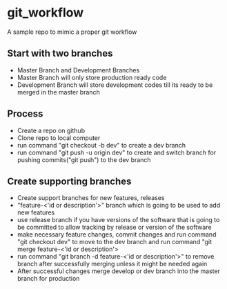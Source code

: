 # git_workflow
A sample repo to mimic a proper git workflow

## Start with two branches
- Master Branch and Development Branches
- Master Branch will only store production ready code
- Development Branch will store development codes till its ready to be merged in the master branch

## Process
- Create a repo on github
- Clone repo to local computer
- run command "git checkout -b dev" to create a dev branch
- run command "git push -u origin dev" to create and switch branch for pushing commits("git push") to the dev branch

## Create supporting branches
- Create support branches for new features, releases
- "feature-<'id or description'>" branch which is going to be used to add new features
- use release branch if you have versions of the software that is going to be committed to allow tracking by release or version of the software
- make necessary feature changes, commit changes and run command "git checkout dev" to move to the dev branch and run command "git merge feature-<'id or description'>
- run command "git branch -d feature-<'id or description'>" to remove branch after successfully merging unless it might be needed again
- After successful changes merge develop or dev branch into the master branch for production
